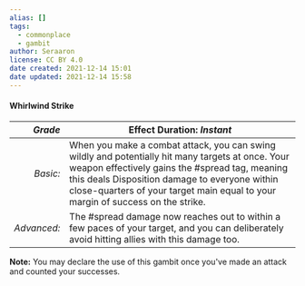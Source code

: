 ```yaml
---
alias: []
tags:
  - commonplace
  - gambit
author: Seraaron
license: CC BY 4.0
date created: 2021-12-14 15:01
date updated: 2021-12-14 15:58
---
```


#### Whirlwind Strike

|   _Grade_ | Effect Duration: _Instant_                                                                                                                                                                                                                                                                                 |
| ----------: | --------------------------------------------------------------------------------------------------------------------------------------------------------------------------------------------------------------------------------------------------------------------------------------- |
|    _Basic:_ | When you make a combat attack, you can swing wildly and potentially hit many targets at once. Your weapon effectively gains the #spread tag, meaning this deals Disposition damage to everyone within close-quarters of your target main equal to your margin of success on the strike. |
| _Advanced:_ | The #spread damage now reaches out to within a few paces of your target, and you can deliberately avoid hitting allies with this damage too.                                                                                                                                            |

**Note:** You may declare the use of this gambit once you've made an attack and counted your successes.
